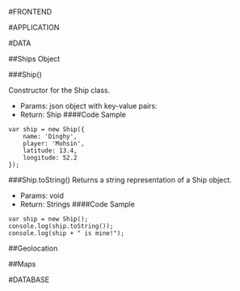 #FRONTEND

#APPLICATION

#DATA

##Ships Object

###Ship()

Constructor for the Ship class.
* Params: json object with key-value pairs:
* Return: Ship
####Code Sample
```
var ship = new Ship({
	name: 'Dinghy',
	player: 'Mohsin',
	latitude: 13.4,
	longitude: 52.2
});
```

###Ship.toString()
Returns a string representation of a Ship object.
* Params: void
* Return: Strings
####Code Sample
```
var ship = new Ship();
console.log(ship.toString());
console.log(ship + " is mine!");
```

##Geolocation

##Maps

#DATABASE